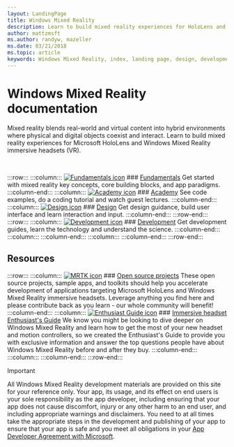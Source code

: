 ```yaml
---
layout: LandingPage
title: Windows Mixed Reality
description: Learn to build mixed reality experiences for HoloLens and immersive headsets.
author: mattzmsft 
ms.author: randyw, mazeller
ms.date: 03/21/2018
ms.topic: article
keywords: Windows Mixed Reality, index, landing page, design, development, academy, fundamentals, case studies, resources, HoloLens how-to, Open source projects
---
```


# Windows Mixed Reality documentation

Mixed reality blends real-world and virtual content into hybrid environments where physical and digital objects coexist and interact. Learn to build mixed reality experiences for Microsoft HoloLens and Windows Mixed Reality immersive headsets (VR).

<br>

:::row:::
    :::column:::
        [![Fundamentals icon](images/GetStartedIcon.jpg)](mixed-reality.md)
        ### [Fundamentals](mixed-reality.md)
        Get started with mixed reality key concepts, core building blocks, and app paradigms.
    :::column-end:::
    :::column:::
        [![Academy icon](images/AcademyIcon.jpg)](academy.md)
        ### [Academy](academy.md)
        See code examples, do a coding tutorial and watch guest lectures. 
    :::column-end:::
    :::column:::
        [![Design icon](images/DesignIcon.jpg)](design.md)
        ### [Design](design.md)
        Get design guidance, build user interface and learn interaction and input.
    :::column-end:::
:::row-end:::
:::row:::
    :::column:::
        [![Development icon](images/DevelopIcon.jpg)](development.md)
        ### [Development](development.md)
        Get development guides, learn the technology and understand the science.
    :::column-end:::
    :::column:::
    :::column-end:::
    :::column:::
    :::column-end:::
:::row-end:::


## Resources

:::row:::
    :::column:::
        [![MRTK icon](images/MRTKIcon.jpg)](open-source-projects.md)
        ### [Open source projects](open-source-projects.md)
        These open source projects, sample apps, and toolkits should help you accelerate development of applications targeting Microsoft HoloLens and Windows Mixed Reality immersive headsets. Leverage anything you find here and please contribute back as you learn - our whole community will benefit!
    :::column-end:::
    :::column:::
    [![Enthusiast Guide icon](images/EnthusiastsGuideIcon_a.jpg)](//docs.microsoft.com/en-us/windows/mixed-reality/enthusiast-guide/)
        ### [Immersive headset Enthusiast's Guide](//docs.microsoft.com/en-us/windows/mixed-reality/enthusiast-guide/)
        We know you might be looking to dive deeper on Windows Mixed Reality and learn how to get the most of your new headset and motion controllers, so we created the Enthusiast's Guide to provide you with exclusive information and answer the top questions people have about Windows Mixed Reality before and after they buy.
    :::column-end:::
    :::column:::
    :::column-end:::
:::row-end:::

>[!IMPORTANT]
>All Windows Mixed Reality development materials are provided on this site for your reference only. Your app, its usage, and its effect on end users is your sole responsibility as the app developer, including ensuring that your app does not cause discomfort, injury or any other harm to an end user, and including appropriate warnings and disclaimers. You need to at all times take the appropriate steps in the development and publishing of your app to ensure that your app is safe and you meet all obligations in your [App Developer Agreement with Microsoft](https://docs.microsoft.com/en-us/legal/windows/agreements/app-developer-agreement). 
